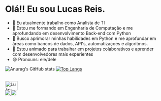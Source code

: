 # Olá!! Eu sou Lucas Reis.



- 🔭 Eu atualmente trabalho como Analista de TI
- 🌱 Estou me formando em Engenharia de Computação e me aprofundando em desenvolvimento Back-end com Python
- 👯 Busco aprimorar minhas habilidades em Python e me aprofundar em áreas como bancos de dados, API's, automatizaçoes e algoritmos.
- 🤔 Estou animado para trabalhar em projetos colaborativos e aprender com desenvolvedores mais experientes
- 😄 Pronouns: ele/dele

![Anurag's GitHub stats](https://github-readme-stats-sigma-five.vercel.app/api?username=LukeReis&show_icons=true&hide=issues,contribs&count_private=true&theme=dracula)
[![Top Langs](https://github-readme-stats-sigma-five.vercel.app/api/top-langs/?username=LukeReis&theme=dracula)](https://github.com/anuraghazra/github-readme-stats)


<div style="display: inline_block"><br>
  <img align="center" alt="Luke-Python" height="30" width="40" src="https://cdn.jsdelivr.net/gh/devicons/devicon/icons/python/python-original.svg" />
</div>


<div>
  <a href = "mailto:lucasbackpy.dev@gmail.com"><img src="https://img.shields.io/badge/Gmail-D14836?style=for-the-badge&logo=gmail&logoColor=white" target="_blank">
 </a>
 <a href = "https://www.linkedin.com/in/lucasgreis" target="_blank"><img src="https://img.shields.io/badge/LinkedIn-0077B5?style=for-the-badge&logo=linkedin&logoColor=white" target="_blank">
 </a>
</div>
          
